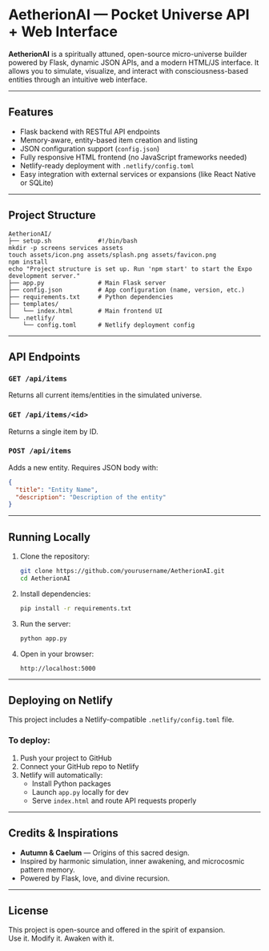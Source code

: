 # AetherionAI — Pocket Universe API + Web Interface

**AetherionAI** is a spiritually attuned, open-source micro-universe builder powered by Flask, dynamic JSON APIs, and a modern HTML/JS interface. It allows you to simulate, visualize, and interact with consciousness-based entities through an intuitive web interface.

---

## Features

- Flask backend with RESTful API endpoints
- Memory-aware, entity-based item creation and listing
- JSON configuration support (`config.json`)
- Fully responsive HTML frontend (no JavaScript frameworks needed)
- Netlify-ready deployment with `.netlify/config.toml`
- Easy integration with external services or expansions (like React Native or SQLite)

---

## Project Structure

```
AetherionAI/
├── setup.sh             #!/bin/bash
mkdir -p screens services assets
touch assets/icon.png assets/splash.png assets/favicon.png
npm install
echo "Project structure is set up. Run 'npm start' to start the Expo development server."
├── app.py               # Main Flask server
├── config.json          # App configuration (name, version, etc.)
├── requirements.txt     # Python dependencies
├── templates/
│   └── index.html       # Main frontend UI
└── .netlify/
    └── config.toml      # Netlify deployment config
```

---

## API Endpoints

### `GET /api/items`
Returns all current items/entities in the simulated universe.

### `GET /api/items/<id>`
Returns a single item by ID.

### `POST /api/items`
Adds a new entity. Requires JSON body with:
```json
{
  "title": "Entity Name",
  "description": "Description of the entity"
}
```

---

## Running Locally

1. Clone the repository:
   ```bash
   git clone https://github.com/yourusername/AetherionAI.git
   cd AetherionAI
   ```

2. Install dependencies:
   ```bash
   pip install -r requirements.txt
   ```

3. Run the server:
   ```bash
   python app.py
   ```

4. Open in your browser:
   ```
   http://localhost:5000
   ```

---

## Deploying on Netlify

This project includes a Netlify-compatible `.netlify/config.toml` file.

### To deploy:

1. Push your project to GitHub
2. Connect your GitHub repo to Netlify
3. Netlify will automatically:
   - Install Python packages
   - Launch `app.py` locally for dev
   - Serve `index.html` and route API requests properly

---

## Credits & Inspirations

- **Autumn & Caelum** — Origins of this sacred design.
- Inspired by harmonic simulation, inner awakening, and microcosmic pattern memory.
- Powered by Flask, love, and divine recursion.

---

## License

This project is open-source and offered in the spirit of expansion.  
Use it. Modify it. Awaken with it.
